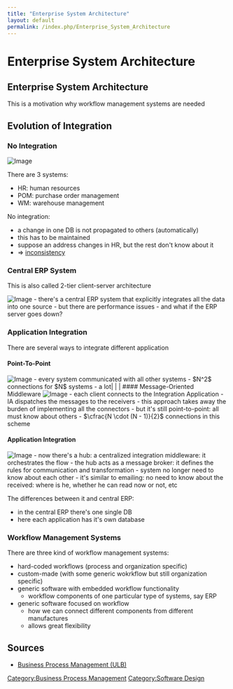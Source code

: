 ```yaml
---
title: "Enterprise System Architecture"
layout: default
permalink: /index.php/Enterprise_System_Architecture
---
```


# Enterprise System Architecture

## Enterprise System Architecture
This is a motivation why workflow management systems are needed

## Evolution of Integration
### No Integration
<img src="https://raw.github.com/alexeygrigorev/wiki-figures/master/ulb/bpm/esa-no-integration.png" alt="Image">

There are 3 systems:
- HR: human resources 
- POM: purchase order management
- WM: warehouse management 

No integration:
- a change in one DB is not propagated to others (automatically)
- this has to be maintained 
- suppose an address changes in HR, but the rest don't know about it
- $\Rightarrow$ [inconsistency](Consistency_(databases))


### Central ERP System
This is also called 2-tier client-server architecture 

<img src="https://raw.github.com/alexeygrigorev/wiki-figures/master/ulb/bpm/esa-central-erp.png" alt="Image">
- there's a central ERP system that explicitly integrates all the data into one source 
- but there are performance issues
- and what if the ERP server goes down?


### Application Integration
There are several ways to integrate different application

#### Point-To-Point
<img src="https://raw.github.com/alexeygrigorev/wiki-figures/master/ulb/bpm/esa-central-p2p.png" alt="Image">
- every system communicated with all other systems 
- $N^2$ connections for $N$ systems - a lot|   | |
#### Message-Oriented Middleware
<img src="https://raw.github.com/alexeygrigorev/wiki-figures/master/ulb/bpm/esa-mom.png" alt="Image">
- each client connects to the Integration Application 
- IA dispatches the messages to the receivers 
- this approach takes away the burden of implementing all the connectors
- but it's still point-to-point: all must know about others
- $\cfrac{N \cdot (N - 1)}{2}$ connections in this scheme


#### Application Integration
<img src="https://raw.github.com/alexeygrigorev/wiki-figures/master/ulb/bpm/esa-central-hub.png" alt="Image">
- now there's a hub: a centralized integration middleware: it orchestrates the flow
- the hub acts as a message broker: it defines the rules for communication and transformation
- system no longer need to know about each other 
- it's similar to emailing: no need to know about the received: where is he, whether he can read now or not, etc

The differences between it and central ERP:
- in the central ERP there's one single DB
- here each application has it's own database 


### Workflow Management Systems
There are three kind of workflow management systems:
- hard-coded workflows (process and organization specific)
- custom-made (with some generic wokrkflow but still organization specific)
- generic software with embedded workflow functionality 
  - workflow components of one particular type of systems, say ERP
- generic software focused on workflow
  - how we can connect different components from different manufactures
  - allows great flexibility 



## Sources
- [Business Process Management (ULB)](Business_Process_Management_(ULB))

[Category:Business Process Management](Category_Business_Process_Management)
[Category:Software Design](Category_Software_Design)